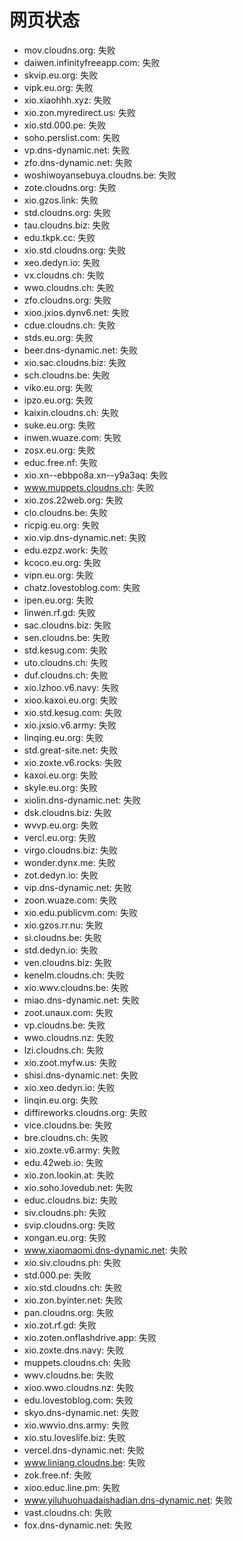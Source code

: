 # 网页状态
- mov.cloudns.org: 失败
- daiwen.infinityfreeapp.com: 失败
- skvip.eu.org: 失败
- vipk.eu.org: 失败
- xio.xiaohhh.xyz: 失败
- xio.zon.myredirect.us: 失败
- xio.std.000.pe: 失败
- soho.perslist.com: 失败
- vp.dns-dynamic.net: 失败
- zfo.dns-dynamic.net: 失败
- woshiwoyansebuya.cloudns.be: 失败
- zote.cloudns.org: 失败
- xio.gzos.link: 失败
- std.cloudns.org: 失败
- tau.cloudns.biz: 失败
- edu.tkpk.cc: 失败
- xio.std.cloudns.org: 失败
- xeo.dedyn.io: 失败
- vx.cloudns.ch: 失败
- wwo.cloudns.ch: 失败
- zfo.cloudns.org: 失败
- xioo.jxios.dynv6.net: 失败
- cdue.cloudns.ch: 失败
- stds.eu.org: 失败
- beer.dns-dynamic.net: 失败
- xio.sac.cloudns.biz: 失败
- sch.cloudns.be: 失败
- viko.eu.org: 失败
- ipzo.eu.org: 失败
- kaixin.cloudns.ch: 失败
- suke.eu.org: 失败
- inwen.wuaze.com: 失败
- zosx.eu.org: 失败
- educ.free.nf: 失败
- xio.xn--ebbpo8a.xn--y9a3aq: 失败
- www.muppets.cloudns.ch: 失败
- xio.zos.22web.org: 失败
- clo.cloudns.be: 失败
- ricpig.eu.org: 失败
- xio.vip.dns-dynamic.net: 失败
- edu.ezpz.work: 失败
- kcoco.eu.org: 失败
- vipn.eu.org: 失败
- chatz.lovestoblog.com: 失败
- ipen.eu.org: 失败
- linwen.rf.gd: 失败
- sac.cloudns.biz: 失败
- sen.cloudns.be: 失败
- std.kesug.com: 失败
- uto.cloudns.ch: 失败
- duf.cloudns.ch: 失败
- xio.lzhoo.v6.navy: 失败
- xioo.kaxoi.eu.org: 失败
- xio.std.kesug.com: 失败
- xio.jxsio.v6.army: 失败
- linqing.eu.org: 失败
- std.great-site.net: 失败
- xio.zoxte.v6.rocks: 失败
- kaxoi.eu.org: 失败
- skyle.eu.org: 失败
- xiolin.dns-dynamic.net: 失败
- dsk.cloudns.biz: 失败
- wvvp.eu.org: 失败
- vercl.eu.org: 失败
- virgo.cloudns.biz: 失败
- wonder.dynx.me: 失败
- zot.dedyn.io: 失败
- vip.dns-dynamic.net: 失败
- zoon.wuaze.com: 失败
- xio.edu.publicvm.com: 失败
- xio.gzos.rr.nu: 失败
- si.cloudns.be: 失败
- std.dedyn.io: 失败
- ven.cloudns.biz: 失败
- kenelm.cloudns.ch: 失败
- xio.wwv.cloudns.be: 失败
- miao.dns-dynamic.net: 失败
- zoot.unaux.com: 失败
- vp.cloudns.be: 失败
- wwo.cloudns.nz: 失败
- lzi.cloudns.ch: 失败
- xio.zoot.myfw.us: 失败
- shisi.dns-dynamic.net: 失败
- xio.xeo.dedyn.io: 失败
- linqin.eu.org: 失败
- diffireworks.cloudns.org: 失败
- vice.cloudns.be: 失败
- bre.cloudns.ch: 失败
- xio.zoxte.v6.army: 失败
- edu.42web.io: 失败
- xio.zon.lookin.at: 失败
- xio.soho.lovedub.net: 失败
- educ.cloudns.biz: 失败
- siv.cloudns.ph: 失败
- svip.cloudns.org: 失败
- xongan.eu.org: 失败
- www.xiaomaomi.dns-dynamic.net: 失败
- xio.siv.cloudns.ph: 失败
- std.000.pe: 失败
- xio.std.cloudns.ch: 失败
- xio.zon.byinter.net: 失败
- pan.cloudns.org: 失败
- xio.zot.rf.gd: 失败
- xio.zoten.onflashdrive.app: 失败
- xio.zoxte.dns.navy: 失败
- muppets.cloudns.ch: 失败
- wwv.cloudns.be: 失败
- xioo.wwo.cloudns.nz: 失败
- edu.lovestoblog.com: 失败
- skyo.dns-dynamic.net: 失败
- xio.wwvio.dns.army: 失败
- xio.stu.loveslife.biz: 失败
- vercel.dns-dynamic.net: 失败
- www.liniang.cloudns.be: 失败
- zok.free.nf: 失败
- xioo.educ.line.pm: 失败
- www.yiluhuohuadaishadian.dns-dynamic.net: 失败
- vast.cloudns.ch: 失败
- fox.dns-dynamic.net: 失败
